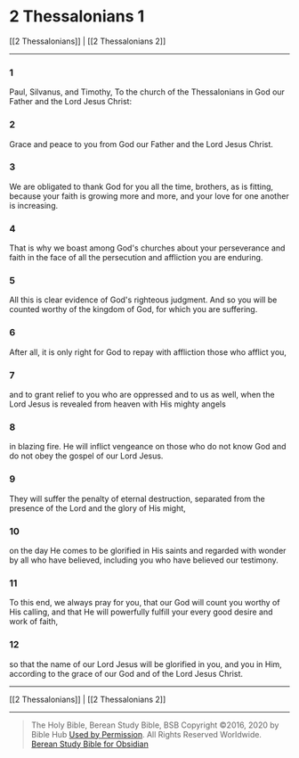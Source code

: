 # 2 Thessalonians 1

[[2 Thessalonians]] | [[2 Thessalonians 2]]

---

### 1
Paul, Silvanus, and Timothy, To the church of the Thessalonians in God our Father and the Lord Jesus Christ:

### 2
Grace and peace to you from God our Father and the Lord Jesus Christ.

### 3
We are obligated to thank God for you all the time, brothers, as is fitting, because your faith is growing more and more, and your love for one another is increasing.

### 4
That is why we boast among God's churches about your perseverance and faith in the face of all the persecution and affliction you are enduring.

### 5
All this is clear evidence of God's righteous judgment. And so you will be counted worthy of the kingdom of God, for which you are suffering.

### 6
After all, it is only right for God to repay with affliction those who afflict you,

### 7
and to grant relief to you who are oppressed and to us as well, when the Lord Jesus is revealed from heaven with His mighty angels

### 8
in blazing fire. He will inflict vengeance on those who do not know God and do not obey the gospel of our Lord Jesus.

### 9
They will suffer the penalty of eternal destruction, separated from the presence of the Lord and the glory of His might,

### 10
on the day He comes to be glorified in His saints and regarded with wonder by all who have believed, including you who have believed our testimony.

### 11
To this end, we always pray for you, that our God will count you worthy of His calling, and that He will powerfully fulfill your every good desire and work of faith,

### 12
so that the name of our Lord Jesus will be glorified in you, and you in Him, according to the grace of our God and of the Lord Jesus Christ.

---

[[2 Thessalonians]] | [[2 Thessalonians 2]]

---

> The Holy Bible, Berean Study Bible, BSB
> Copyright &copy;2016, 2020 by Bible Hub
> [Used by Permission](https://berean.bible/terms.htm). All Rights Reserved Worldwide.
> [Berean Study Bible for Obsidian](https://github.com/gapmiss/berean-study-bible-for-obsidian)</small>

